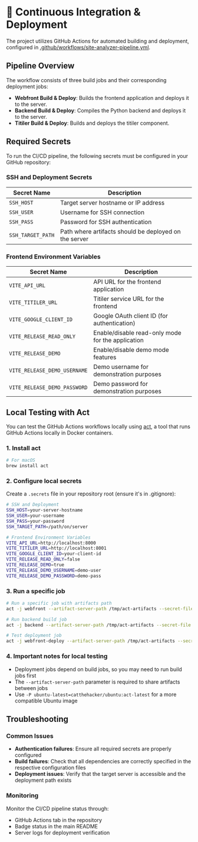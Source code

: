 # 🔄 Continuous Integration & Deployment

The project utilizes GitHub Actions for automated building and deployment, configured in [.github/workflows/site-analyzer-pipeline.yml](../.github/workflows/site-analyzer-pipeline.yml).

## Pipeline Overview

The workflow consists of three build jobs and their corresponding deployment jobs:

- **Webfront Build & Deploy**: Builds the frontend application and deploys it to the server.
- **Backend Build & Deploy**: Compiles the Python backend and deploys it to the server.
- **Titiler Build & Deploy**: Builds and deploys the titiler component.

## Required Secrets

To run the CI/CD pipeline, the following secrets must be configured in your GitHub repository:

### SSH and Deployment Secrets

| Secret Name | Description |
|-------------|-------------|
| `SSH_HOST` | Target server hostname or IP address |
| `SSH_USER` | Username for SSH connection |
| `SSH_PASS` | Password for SSH authentication |
| `SSH_TARGET_PATH` | Path where artifacts should be deployed on the server |

### Frontend Environment Variables

| Secret Name | Description |
|-------------|-------------|
| `VITE_API_URL` | API URL for the frontend application |
| `VITE_TITILER_URL` | Titiler service URL for the frontend |
| `VITE_GOOGLE_CLIENT_ID` | Google OAuth client ID (for authentication) |
| `VITE_RELEASE_READ_ONLY` | Enable/disable read-only mode for the application |
| `VITE_RELEASE_DEMO` | Enable/disable demo mode features |
| `VITE_RELEASE_DEMO_USERNAME` | Demo username for demonstration purposes |
| `VITE_RELEASE_DEMO_PASSWORD` | Demo password for demonstration purposes |

## Local Testing with Act

You can test the GitHub Actions workflows locally using [act](https://github.com/nektos/act), a tool that runs GitHub Actions locally in Docker containers.

### 1. Install act

```bash
# For macOS
brew install act
```

### 2. Configure local secrets

Create a `.secrets` file in your repository root (ensure it's in .gitignore):

```bash
# SSH and Deployment
SSH_HOST=your-server-hostname
SSH_USER=your-username
SSH_PASS=your-password
SSH_TARGET_PATH=/path/on/server

# Frontend Environment Variables
VITE_API_URL=http://localhost:8000
VITE_TITILER_URL=http://localhost:8001
VITE_GOOGLE_CLIENT_ID=your-client-id
VITE_RELEASE_READ_ONLY=false
VITE_RELEASE_DEMO=true
VITE_RELEASE_DEMO_USERNAME=demo-user
VITE_RELEASE_DEMO_PASSWORD=demo-pass
```

### 3. Run a specific job

```bash
# Run a specific job with artifacts path
act -j webfront --artifact-server-path /tmp/act-artifacts --secret-file .secrets

# Run backend build job
act -j backend --artifact-server-path /tmp/act-artifacts --secret-file .secrets

# Test deployment job
act -j webfront-deploy --artifact-server-path /tmp/act-artifacts --secret-file .secrets
```

### 4. Important notes for local testing

- Deployment jobs depend on build jobs, so you may need to run build jobs first
- The `--artifact-server-path` parameter is required to share artifacts between jobs
- Use `-P ubuntu-latest=catthehacker/ubuntu:act-latest` for a more compatible Ubuntu image

## Troubleshooting

### Common Issues

- **Authentication failures**: Ensure all required secrets are properly configured
- **Build failures**: Check that all dependencies are correctly specified in the respective configuration files
- **Deployment issues**: Verify that the target server is accessible and the deployment path exists

### Monitoring

Monitor the CI/CD pipeline status through:
- GitHub Actions tab in the repository
- Badge status in the main README
- Server logs for deployment verification